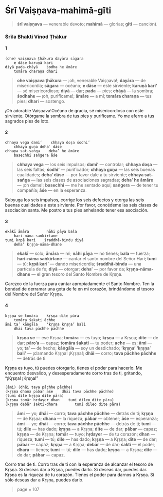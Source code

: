 # Śrī Vaiṣṇava-mahimā-gīti

> **śrī vaiṣṇava** — venerable devoto; **mahimā** — glorias; **gīti** — canción).

### Śrīla Bhakti Vinod Ṭhākur

#### 1

    (ohe) vaiṣṇava ṭhākura dayāra sāgara
        e dāse karuṇā kari
    diyā pada-chāyā    śodha he āmāre
        tomāra charaṇa dhari

> **ohe vaiṣṇava ṭhākura** — ¡oh, venerable Vaiṣṇava!; **dayāra** — de misericordia; **sāgara** — océano; **e dāse** — este sirviente; **karuṇā kari’** — sé misericordioso; **diyā** — dar; **pada** — pies; **chāyā** — la sombra; **śodhahe** — ¡oh, purifícame!; **āmāre** — a mí; **tomāra charaṇa** — tus pies; **dhari** — sostengo.

¡Oh adorable Vaiṣṇava!Océano de gracia, sé misericordioso con este sirviente. Otórgame la sombra de tus pies y purifícame. Yo me aferro a tus sagrados pies de loto.

#### 2

    chhaya vega dami’    chhaya doṣa śodhi’
        chhaya guṇa deha’ dāse
    chhaya sat-saṅga    deha’ he āmāre
        basechhi saṅgera āśe

> **chhaya vega** — los seis impulsos; **dami’** — controlar; **chhaya doṣa** — las seis faltas; **śodhi’** — purificador; **chhaya guṇa** — las seis buenas cualidades; **deha’ dāse** — por favor dale a tu sirviente; **chhaya sat-saṅga** — las seis clases de asociaciones sagradas; **deha’ he āmāre** — ¡oh dame!; **basechhi** — me he sentado aquí; **saṅgera** — de tener tu compañía; **āśe** — en la esperanza.

Subyuga los seis impulsos, corrige los seis defectos y otorga las seis buenas cualidades a este sirviente. Por favor, concédeme las seis clases de asociación santa. Me postro a tus pies anhelando tener esa asociación.

#### 3

    ekākī āmāra        nāhi pāya bala
        hari-nāma-saṅkīrtane
    tumi kṛpā kari    śraddhā-bindu diyā
        deha’ kṛṣṇa-nāma-dhane

> **ekakī** — solo; **āmāra** — mi; **nāhi pāya** — no tienes; **bala** — fuerza; **hari-nāma saṅkīrtane** — cantar el santo nombre del Señor Hari; **tumi** — tú; **kṛpā kari’** — dando misericordia; **śraddhā-bindu** — una partícula de fe; **diyā** — otorgar; **deha’** — por favor da; **kṛṣṇa-nāma-dhane** — el gran tesoro del Santo Nombre de Kṛṣṇa.

Carezco de la fuerza para cantar apropiadamente el Santo Nombre. Ten la bondad de derramar una gota de fe en mi corazón, brindándome el tesoro del Nombre del Señor Kṛṣṇa.

#### 4

    kṛṣṇa se tomāra    kṛṣṇa dite pāra
        tomāra śakati āchhe
    āmi ta’ kāṅgāla    ‘kṛṣṇa kṛṣṇa’ bali
        dhāi tava pāchhe pāchhe

> **kṛṣṇa se** — ese Kṛṣṇa; **tomāra** — es tuyo; **kṛṣṇa** — a Kṛṣṇa; **dite** — de dar; **pāro’a** — capaz; **tomāra śakati** — tu poder; **ache** — es; **āmi** — yo; **ta’** — de hecho; **kāṅgāla** — soy un desdichado; **‘kṛṣṇa’ ‘kṛṣṇa’ bali’** — ¡clamando Kṛṣṇa! ¡Kṛṣṇa!; **dhāi** — corro; **tava pāchhe pāchhe** — detrás de ti.

Kṛṣṇa es tuyo, tú puedes otorgarlo, tienes el poder para hacerlo. Me encuentro desvalido, y desesperadamente corro tras de ti, gritando, “¡Kṛṣṇa! ¡Kṛṣṇa!”

    (āmi) (dhāi tava pāchhe pāchhe)
    (kṛṣṇa dhana pābar āśe    dhāi tava pāchhe pāchhe)
    (tumi dile kṛṣṇa dite pāra)
    (kṛṣṇa tomār hṛdayer dhan    tumi dileo dite pāra)
    (kṛṣṇa debār śakti-dhara        tumi dileo dite pāra)

> **āmi** — yo; **dhāi** — corro; **tava pāchhe pāchhe** — detrás de ti; **kṛṣṇa** — de Kṛṣṇa; **dhana** — la riqueza; **pābar** — obtener; **āśe** — esperanza; **āmi** — yo; **dhāi** — corro; **tava pāchhe pāchhe** — detrás de ti; **tumi** — tú; **dile** — has dado; **kṛṣṇa** — a Kṛṣṇa; **dite** — de dar; **pābar** — capaz; **kṛṣṇa** — de Kṛṣṇa; **tomār** — tuyo; **hṛdayer** — de tu corazón; **dhan** — riqueza; **tumi** — tú; **dile** — has dado; **kṛṣṇa** — a Kṛṣṇa; **dite** — de dar; **pābar** — capaz; **kṛṣṇa** — a Kṛṣṇa; **debār** — de dar; **śakti** — el poder; **dhara** — tienes; **tumi** — tú; **dile** — has dado; **kṛṣṇa** — a Kṛṣṇa; **dite** — de dar; **pābar** — capaz.

Corro tras de ti. Corro tras de ti con la esperanza de alcanzar el tesoro de Kṛṣṇa. Si deseas dar a Kṛṣṇa, puedes darlo. Si deseas dar, puedes dar. Kṛṣṇa es la riqueza de tu corazón. Tienes el poder para darnos a Kṛṣṇa. Si sólo deseas dar a Kṛṣṇa, puedes darlo.


> page = 107
